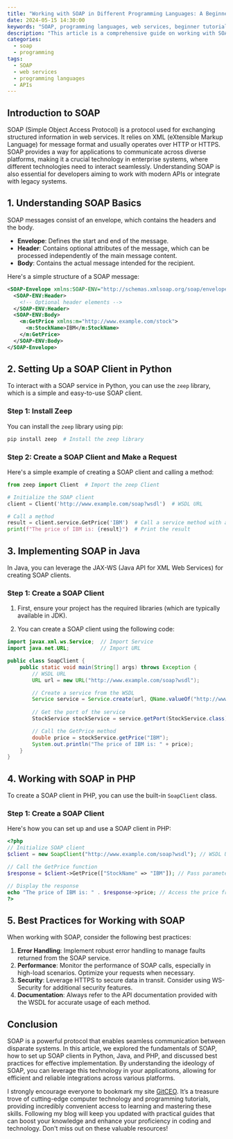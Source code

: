 ```yaml
---
title: "Working with SOAP in Different Programming Languages: A Beginner's Overview"
date: 2024-05-15 14:30:00
keywords: "SOAP, programming languages, web services, beginner tutorial, XML, API integration"
description: "This article is a comprehensive guide on working with SOAP (Simple Object Access Protocol) across different programming languages. SOAP is a messaging protocol that allows programs running on different operating systems to communicate with each other. This beginner's overview will cover the fundamentals of SOAP, how to set up a SOAP client and server in various languages including Python, Java, and PHP, and provide code examples to illustrate these concepts. We'll also discuss best practices and potential pitfalls in SOAP integration, making this an essential read for anyone looking to leverage SOAP in their applications. Whether you are developing enterprise-level applications or simple utilities, understanding how to work with SOAP can enhance your ability to integrate diverse systems effectively."
categories:
  - soap
  - programming
tags:
  - SOAP
  - web services
  - programming languages
  - APIs
---
```


## Introduction to SOAP

SOAP (Simple Object Access Protocol) is a protocol used for exchanging structured information in web services. It relies on XML (eXtensible Markup Language) for message format and usually operates over HTTP or HTTPS. SOAP provides a way for applications to communicate across diverse platforms, making it a crucial technology in enterprise systems, where different technologies need to interact seamlessly. Understanding SOAP is also essential for developers aiming to work with modern APIs or integrate with legacy systems.

<!-- more -->

## 1. Understanding SOAP Basics

SOAP messages consist of an envelope, which contains the headers and the body. 

* **Envelope**: Defines the start and end of the message.
* **Header**: Contains optional attributes of the message, which can be processed independently of the main message content.
* **Body**: Contains the actual message intended for the recipient.

Here's a simple structure of a SOAP message:

```xml
<SOAP-Envelope xmlns:SOAP-ENV="http://schemas.xmlsoap.org/soap/envelope/">
  <SOAP-ENV:Header>
    <!-- Optional header elements -->
  </SOAP-ENV:Header>
  <SOAP-ENV:Body>
    <m:GetPrice xmlns:m="http://www.example.com/stock">
      <m:StockName>IBM</m:StockName>
    </m:GetPrice>
  </SOAP-ENV:Body>
</SOAP-Envelope>
```

## 2. Setting Up a SOAP Client in Python

To interact with a SOAP service in Python, you can use the `zeep` library, which is a simple and easy-to-use SOAP client.

### Step 1: Install Zeep

You can install the `zeep` library using pip:

```bash
pip install zeep  # Install the zeep library
```

### Step 2: Create a SOAP Client and Make a Request

Here's a simple example of creating a SOAP client and calling a method:

```python
from zeep import Client  # Import the zeep Client

# Initialize the SOAP client
client = Client('http://www.example.com/soap?wsdl')  # WSDL URL

# Call a method
result = client.service.GetPrice('IBM')  # Call a service method with an argument
print(f"The price of IBM is: {result}")  # Print the result
```

## 3. Implementing SOAP in Java

In Java, you can leverage the JAX-WS (Java API for XML Web Services) for creating SOAP clients.

### Step 1: Create a SOAP Client

1. First, ensure your project has the required libraries (which are typically available in JDK).
  
2. You can create a SOAP client using the following code:

```java
import javax.xml.ws.Service;  // Import Service
import java.net.URL;          // Import URL

public class SoapClient {
    public static void main(String[] args) throws Exception {
        // WSDL URL
        URL url = new URL("http://www.example.com/soap?wsdl");

        // Create a service from the WSDL
        Service service = Service.create(url, QName.valueOf("http://www.example.com/stock?wsdl"));
        
        // Get the port of the service
        StockService stockService = service.getPort(StockService.class);

        // Call the GetPrice method
        double price = stockService.getPrice("IBM");
        System.out.println("The price of IBM is: " + price);
    }
}
```

## 4. Working with SOAP in PHP

To create a SOAP client in PHP, you can use the built-in `SoapClient` class.

### Step 1: Create a SOAP Client

Here's how you can set up and use a SOAP client in PHP:

```php
<?php
// Initialize SOAP client
$client = new SoapClient("http://www.example.com/soap?wsdl"); // WSDL URL

// Call the GetPrice function
$response = $client->GetPrice(["StockName" => "IBM"]); // Pass parameters as associative array

// Display the response
echo "The price of IBM is: " . $response->price; // Access the price from the response
?>
```

## 5. Best Practices for Working with SOAP

When working with SOAP, consider the following best practices:

1. **Error Handling**: Implement robust error handling to manage faults returned from the SOAP service.
2. **Performance**: Monitor the performance of SOAP calls, especially in high-load scenarios. Optimize your requests when necessary.
3. **Security**: Leverage HTTPS to secure data in transit. Consider using WS-Security for additional security features.
4. **Documentation**: Always refer to the API documentation provided with the WSDL for accurate usage of each method.

## Conclusion

SOAP is a powerful protocol that enables seamless communication between disparate systems. In this article, we explored the fundamentals of SOAP, how to set up SOAP clients in Python, Java, and PHP, and discussed best practices for effective implementation. By understanding the ideology of SOAP, you can leverage this technology in your applications, allowing for efficient and reliable integrations across various platforms.

I strongly encourage everyone to bookmark my site [GitCEO](https://gitceo.com). It’s a treasure trove of cutting-edge computer technology and programming tutorials, providing incredibly convenient access to learning and mastering these skills. Following my blog will keep you updated with practical guides that can boost your knowledge and enhance your proficiency in coding and technology. Don't miss out on these valuable resources!